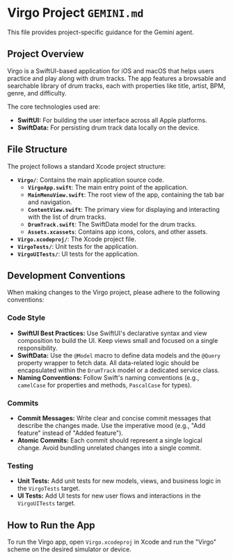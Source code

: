 # Virgo Project `GEMINI.md`

This file provides project-specific guidance for the Gemini agent.

## Project Overview

Virgo is a SwiftUI-based application for iOS and macOS that helps users practice and play along with drum tracks. The app features a browsable and searchable library of drum tracks, each with properties like title, artist, BPM, genre, and difficulty.

The core technologies used are:

- **SwiftUI:** For building the user interface across all Apple platforms.
- **SwiftData:** For persisting drum track data locally on the device.

## File Structure

The project follows a standard Xcode project structure:

- **`Virgo/`**: Contains the main application source code.
  - **`VirgoApp.swift`**: The main entry point of the application.
  - **`MainMenuView.swift`**: The root view of the app, containing the tab bar and navigation.
  - **`ContentView.swift`**: The primary view for displaying and interacting with the list of drum tracks.
  - **`DrumTrack.swift`**: The SwiftData model for the drum tracks.
  - **`Assets.xcassets`**: Contains app icons, colors, and other assets.
- **`Virgo.xcodeproj/`**: The Xcode project file.
- **`VirgoTests/`**: Unit tests for the application.
- **`VirgoUITests/`**: UI tests for the application.

## Development Conventions

When making changes to the Virgo project, please adhere to the following conventions:

### Code Style

- **SwiftUI Best Practices:** Use SwiftUI's declarative syntax and view composition to build the UI. Keep views small and focused on a single responsibility.
- **SwiftData:** Use the `@Model` macro to define data models and the `@Query` property wrapper to fetch data. All data-related logic should be encapsulated within the `DrumTrack` model or a dedicated service class.
- **Naming Conventions:** Follow Swift's naming conventions (e.g., `camelCase` for properties and methods, `PascalCase` for types).

### Commits

- **Commit Messages:** Write clear and concise commit messages that describe the changes made. Use the imperative mood (e.g., "Add feature" instead of "Added feature").
- **Atomic Commits:** Each commit should represent a single logical change. Avoid bundling unrelated changes into a single commit.

### Testing

- **Unit Tests:** Add unit tests for new models, views, and business logic in the `VirgoTests` target.
- **UI Tests:** Add UI tests for new user flows and interactions in the `VirgoUITests` target.

## How to Run the App

To run the Virgo app, open `Virgo.xcodeproj` in Xcode and run the "Virgo" scheme on the desired simulator or device.
